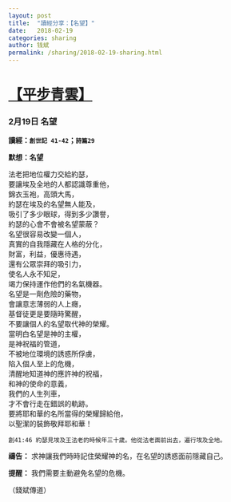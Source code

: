 ```yaml
---
layout: post
title:  "讀經分享：【名望】"
date:   2018-02-19
categories: sharing
author: 钱斌
permalink: /sharing/2018-02-19-sharing.html
---
```


[【平步青雲】](/daily/2018-02-19-daily.html)
===========

### 2月19日 名望

**讀經：`創世記 41-42`；`詩篇29`**

**默想：名望**

<pre>
法老把地位權力交給約瑟，
要讓埃及全地的人都認識尊重他，
錦衣玉袍，高頭大馬，
約瑟在埃及的名望無人能及，
吸引了多少眼球，得到多少讚譽，
約瑟的心會不會被名望蒙蔽？
名望很容易改變一個人，
真實的自我隱藏在人格的分化，
財富，利益，優惠待遇，
還有公眾崇拜的吸引力，
使名人永不知足，
竭力保持運作他們的名氣機器。
名望是一劑危險的藥物，
會讓意志薄弱的人上癮，
基督徒更是要隨時驚醒，
不要讓個人的名望取代神的榮耀。
當明白名望是神的主權，
是神祝福的管道，
不被地位環境的誘惑所俘虜，
陷入個人至上的危機，
清醒地知道神的應許神的祝福，
和神的使命的意義，
我們的人生列車，
才不會行走在錯誤的軌跡。
要將耶和華的名所當得的榮耀歸給他，
以聖潔的裝飾敬拜耶和華！
</pre>

`創41:46 約瑟見埃及王法老的時候年三十歲。他從法老面前出去，遍行埃及全地。`

**禱告：**
求神讓我們時時記住榮耀神的名，在名望的誘惑面前隱藏自己。

**提醒：**
我們需要主動避免名望的危機。

（錢斌傳道）
